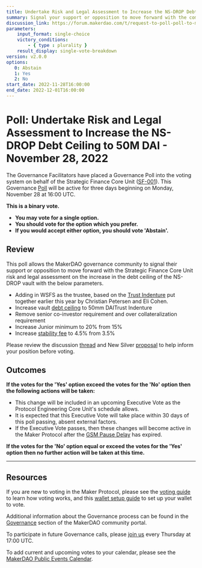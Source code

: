 ```yaml
---
title: Undertake Risk and Legal Assessment to Increase the NS-DROP Debt Ceiling to 50M DAI - November 28, 2022
summary: Signal your support or opposition to move forward with the commercial risk, legal, and other work necessary to increase the NS-DROP Debt Ceiling to 50M DAI.
discussion_link: https://forum.makerdao.com/t/request-to-poll-poll-to-move-forward-with-the-commercial-risk-legal-and-other-work-necessary-to-increase-the-ns-drop-dc-to-50m-dai/18915
parameters:
    input_format: single-choice
    victory_conditions:
        - { type : plurality }
    result_display: single-vote-breakdown
version: v2.0.0
options:
   0: Abstain
   1: Yes
   2: No
start_date: 2022-11-28T16:00:00
end_date: 2022-12-01T16:00:00
---
```

# Poll: Undertake Risk and Legal Assessment to Increase the NS-DROP Debt Ceiling to 50M DAI - November 28, 2022

The Governance Facilitators have placed a Governance Poll into the voting system on behalf of the Strategic Finance Core Unit ([SF-001](https://mips.makerdao.com/mips/details/MIP39c2SP36)). This Governance [Poll](https://community-development.makerdao.com/en/learn/governance/on-chain-gov) will be active for three days beginning on Monday, November 28 at 16:00 UTC.

**This is a binary vote.**
- **You may vote for a single option.**
- **You should vote for the option which you prefer.**
- **If you would accept either option, you should vote 'Abstain'.**

## Review

This poll allows the MakerDAO governance community to signal their support or opposition to move forward with the Strategic Finance Core Unit risk and legal assessment on the increase in the debt ceiling of the NS-DROP vault with the below parameters.

* Adding in WSFS as the trustee, based on the [Trust Indenture](https://forum.makerdao.com/t/centrifuge-update-cornerstone-agreement-complete-to-onboard-rwas-to-maker-with-centrifuge-successful-collaboration-with-incubating-lts/15005) put together earlier this year by Christian Petersen and Eli Cohen.
* Increase vault [debt ceiling](https://manual.makerdao.com/parameter-index/vault-risk/param-debt-ceiling) to 50mm DAITrust Indenture
* Remove senior co-investor requirement and over collateralization requirement
* Increase Junior minimum to 20% from 15%
* Increase [stability fee](https://manual.makerdao.com/parameter-index/vault-risk/param-stability-fee) to 4.5% from 3.5%

Please review the discussion [thread](https://forum.makerdao.com/t/request-to-poll-poll-to-move-forward-with-the-commercial-risk-legal-and-other-work-necessary-to-increase-the-ns-drop-dc-to-50m-dai/18915) and New Silver [proposal](https://forum.makerdao.com/t/new-silver-requesting-debt-ceiling-increase/18752) to help inform your position before voting.

## Outcomes

**If the votes for the 'Yes' option exceed the votes for the 'No' option then the following actions will be taken:**
* This change will be included in an upcoming Executive Vote as the Protocol Engineering Core Unit's schedule allows.
* It is expected that this Executive Vote will take place within 30 days of this poll passing, absent external factors.
* If the Executive Vote passes, then these changes will become active in the Maker Protocol after the [GSM Pause Delay](https://manual.makerdao.com/parameter-index/core/param-gsm-pause-delay) has expired.

**If the votes for the 'No' option equal or exceed the votes for the 'Yes' option then no further action will be taken at this time.**

---

## Resources

If you are new to voting in the Maker Protocol, please see the [voting guide](https://community-development.makerdao.com/en/learn/governance/how-voting-works/) to learn how voting works, and this [wallet setup guide](https://community-development.makerdao.com/en/learn/governance/voting-setup/) to set up your wallet to vote.

Additional information about the Governance process can be found in the [Governance](https://community-development.makerdao.com/en/learn/governance) section of the MakerDAO community portal.

To participate in future Governance calls, please [join us](https://github.com/makerdao/community/tree/master/governance/governance-and-risk-meetings) every Thursday at 17:00 UTC.

To add current and upcoming votes to your calendar, please see the [MakerDAO Public Events Calendar](https://calendar.google.com/calendar/embed?src=makerdao.com_3efhm2ghipksegl009ktniomdk%40group.calendar.google.com&ctz=UTC&mode=week&showCalendars=0&showPrint=0).
